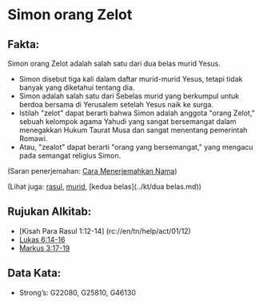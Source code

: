 # Simon orang Zelot 

## Fakta: 

Simon orang Zelot adalah salah satu dari dua belas murid Yesus. 

* Simon disebut tiga kali dalam daftar murid-murid Yesus, tetapi tidak banyak yang diketahui tentang dia.
* Simon adalah salah satu dari Sebelas murid yang berkumpul untuk berdoa bersama di Yerusalem setelah Yesus naik ke surga.
* Istilah "zelot" dapat berarti bahwa Simon adalah anggota "orang Zelot," sebuah kelompok agama Yahudi yang sangat bersemangat dalam menegakkan Hukum Taurat Musa dan sangat menentang pemerintah Romawi.
* Atau, "zealot" dapat berarti "orang yang bersemangat," yang mengacu pada semangat religius Simon. 

(Saran penerjemahan: [Cara Menerjemahkan Nama](rc://en/ta/man/translate/translate-names)) 

(Lihat juga: [rasul](../kt/rasul.md), [murid](../kt/murid.md), [kedua belas](../kt/dua belas.md)) 

## Rujukan Alkitab:

* [Kisah Para Rasul 1:12-14] (rc://en/tn/help/act/01/12)
* [Lukas 6:14-16](rc://en/tn/help/luk/06/14)
* [Markus 3:17-19](rc://en/tn/help/mrk/03/17)  

## Data Kata:

* Strong’s: G22080, G25810, G46130
